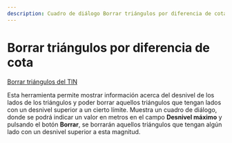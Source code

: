 ```yaml
---
description: Cuadro de diálogo Borrar triángulos por diferencia de cota
---
```


# Borrar triángulos por diferencia de cota

[Borrar triángulos del TIN](../fichas-de-herramientas/ficha-de-herramientas-edicion-tin/borrar-triangulos-del-tin.md)

Esta herramienta permite mostrar información acerca del desnivel de los lados de los triángulos y poder borrar aquellos triángulos que tengan lados con un desnivel superior a un cierto límite. Muestra un cuadro de diálogo, donde se podrá indicar un valor en metros en el campo **Desnivel máximo** y pulsando el botón **Borrar**, se borrarán aquellos triángulos que tengan algún lado con un desnivel superior a esta magnitud.
